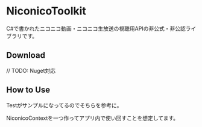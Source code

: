 # NiconicoToolkit

C#で書かれたニコニコ動画・ニコニコ生放送の視聴用APIの非公式・非公認ライブラリです。

## Download

// TODO: Nuget対応

## How to Use 

Testがサンプルになってるのでそちらを参考に。

NiconicoContextを一つ作ってアプリ内で使い回すことを想定してます。






